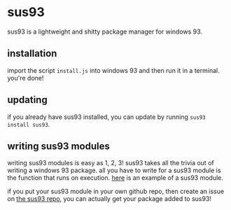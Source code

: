 # sus93
sus93 is a lightweight and shitty package manager for windows 93.

## installation
import the script `install.js` into windows 93 and then run it in a terminal. you're done!

## updating
if you already have sus93 installed, you can update by running `sus93 install sus93`.

## writing sus93 modules
writing sus93 modules is easy as 1, 2, 3! sus93 takes all the trivia out of writing a windows 93 package. all you have to write for a sus93 module is the function that runs on execution. [here](https://github.com/parabirb/example-module) is an example of a sus93 module.

if you put your sus93 module in your own github repo, then create an issue on [the sus93 repo](https://github.com/parabirb/sus93-repo), you can actually get your package added to sus93!

